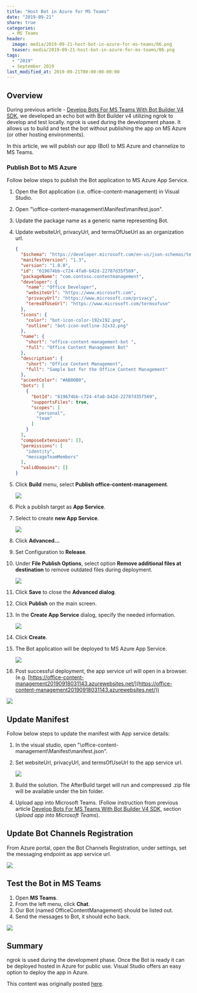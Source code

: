 ```yaml
---
title: "Host Bot in Azure for MS Teams"
date: "2019-09-21"
share: true
categories:
  - MS Teams
header:
  image: media/2019-09-21-host-bot-in-azure-for-ms-teams/06.png
  teaser: media/2019-09-21-host-bot-in-azure-for-ms-teams/06.png
tags:
  - "2019"
  - September 2019
last_modified_at: 2019-09-21T00:00:00-00:00
---
```


## Overview

During previous article - [Develop Bots For MS Teams With Bot Builder V4 SDK](/posts/2019-09-16-develop-bot-for-ms-teams-with-bot-builder-v4-sdk/), we developed an echo bot with Bot Builder v4 utilizing ngrok to develop and test locally. ngrok is used during the development phase. It allows us to build and test the bot without publishing the app on MS Azure (or other hosting environments).

In this article, we will publish our app (Bot) to MS Azure and channelize to MS Teams.


### Publish Bot to MS Azure

Follow below steps to publish the Bot application to MS Azure App Service.

1. Open the Bot application (i.e. office-content-management) in Visual Studio.
2. Open "\office-content-management\Manifest\manifest.json".
3. Update the package name as a generic name representing Bot.
4. Update websiteUrl, privacyUrl, and termsOfUseUrl as an organization url.

    ```json
    {  
      "$schema": "https://developer.microsoft.com/en-us/json-schemas/teams/v1.3/MicrosoftTeams.schema.json",  
      "manifestVersion": "1.3",  
      "version": "1.0.0",  
      "id": "619674bb-c724-4fa0-b42d-22787d35f569",  
      "packageName": "com.contoso.contentmanagement",  
      "developer": {  
        "name": "Office Developer",  
        "websiteUrl": "https://www.microsoft.com",  
        "privacyUrl": "https://www.microsoft.com/privacy",  
        "termsOfUseUrl": "https://www.microsoft.com/termsofuse"  
      },  
      "icons": {  
        "color": "bot-icon-color-192x192.png",  
        "outline": "bot-icon-outline-32x32.png"  
      },  
      "name": {  
        "short": "office-content-management-bot ",  
        "full": "Office Content Management Bot"  
      },  
      "description": {  
        "short": "Office Content Management",  
        "full": "Sample bot for the Office Content Management"  
      },  
      "accentColor": "#AB00B0",  
      "bots": [  
        {  
          "botId": "619674bb-c724-4fa0-b42d-22787d35f569",  
          "supportsFiles": true,  
          "scopes": [  
            "personal",  
            "team"  
          ]  
        }  
      ],  
      "composeExtensions": [],  
      "permissions": [  
        "identity",  
        "messageTeamMembers"  
      ],  
      "validDomains": []  
    }
    ```

5. Click **Build** menu, select **Publish office-content-management**.

    ![](/media/2019-09-21-host-bot-in-azure-for-ms-teams/01.png)

6. Pick a publish target as **App Service**.
7. Select to create **new App Service**.

    ![](/media/2019-09-21-host-bot-in-azure-for-ms-teams/02.png)

8. Click **Advanced…**
9. Set Configuration to **Release**.
10. Under **File Publish Options**, select option **Remove additional files at destination** to remove outdated files during deployment.

    ![](/media/2019-09-21-host-bot-in-azure-for-ms-teams/03.png)

11. Click **Save** to close the **Advanced dialog**.
12. Click **Publish** on the main screen.
13. In the **Create App Service** dialog, specify the needed information.

    ![](/media/2019-09-21-host-bot-in-azure-for-ms-teams/04.png)

14. Click **Create**.
15. The Bot application will be deployed to MS Azure App Service.

    ![](/media/2019-09-21-host-bot-in-azure-for-ms-teams/05.png)

16. Post successful deployment, the app service url will open in a browser. (e.g. [https://office-content-management20190918031143.azurewebsites.net/](https://office-content-management20190918031143.azurewebsites.net/))

![](/media/2019-09-21-host-bot-in-azure-for-ms-teams/06.png)


## Update Manifest

Follow below steps to update the manifest with App service details:

1. In the visual studio, open "\office-content-management\Manifest\manifest.json".
2. Set websiteUrl, privacyUrl, and termsOfUseUrl to the app service url.

    ![](/media/2019-09-21-host-bot-in-azure-for-ms-teams/07.png)

3. Build the solution. The AfterBuild target will run and compressed .zip file will be available under the bin folder.
4. Upload app into Microsoft Teams. (Follow instruction from previous article [Develop Bots For MS Teams With Bot Builder V4 SDK](/posts/2019-09-16-develop-bot-for-ms-teams-with-bot-builder-v4-sdk/), section *Upload app into Microsoft Teams*).


## Update Bot Channels Registration

From Azure portal, open the Bot Channels Registration, under settings, set the messaging endpoint as app service url.

![](/media/2019-09-21-host-bot-in-azure-for-ms-teams/08.png)


## Test the Bot in MS Teams

1. Open **MS Teams**.
2. From the left menu, click **Chat**.
3. Our Bot (named OfficeContentManagement) should be listed out.
4. Send the messages to Bot, it should echo back.

![](/media/2019-09-21-host-bot-in-azure-for-ms-teams/09.png)


## Summary

ngrok is used during the development phase. Once the Bot is ready it can be deployed hosted in Azure for public use. Visual Studio offers an easy option to deploy the app in Azure.

This content was originally posted [here](https://www.c-sharpcorner.com/article/host-ms-teams-bot-in-azure/).

